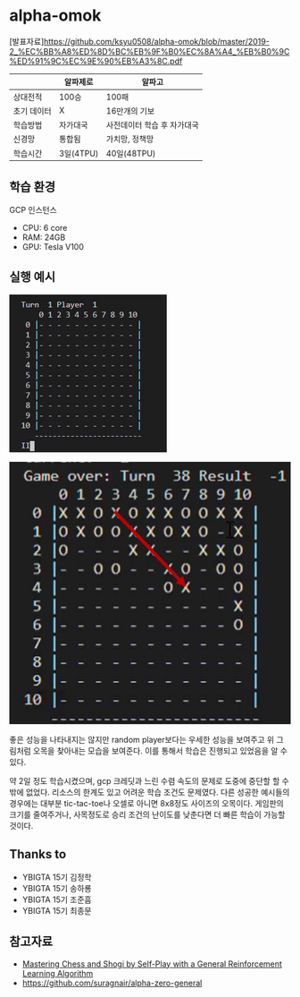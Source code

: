 # alpha-omok

[발표자료]<https://github.com/ksyu0508/alpha-omok/blob/master/2019-2_%EC%BB%A8%ED%8D%BC%EB%9F%B0%EC%8A%A4_%EB%B0%9C%ED%91%9C%EC%9E%90%EB%A3%8C.pdf>

| |알파제로|알파고|
|---|---|---|
|상대전적|100승|100패|
|초기 데이터|X|16만개의 기보|
|학습방법|자가대국|사전데이터 학습 후 자가대국|
|신경망|통합됨|가치망, 정책망|
|학습시간|3일(4TPU)|40일(48TPU)|

## 학습 환경
GCP 인스턴스
- CPU: 6 core
- RAM: 24GB
- GPU: Tesla V100

## 실행 예시
![example](./imgs/강화.gif)

![endgame](./imgs/endgame.png)

좋은 성능을 나타내지는 않지만 random player보다는 우세한 성능을 보여주고 위 그림처럼 오목을 찾아내는 모습을 보여준다. 이를 통해서 학습은 진행되고 있었음을 알 수 있다.

약 2일 정도 학습시켰으며, gcp 크레딧과 느린 수렴 속도의 문제로 도중에 중단할 할 수 밖에 없었다.
리소스의 한계도 있고 어려운 학습 조건도 문제였다.
다른 성공한 예시들의 경우에는 대부분 tic-tac-toe나 오셀로 아니면 8x8정도 사이즈의 오목이다.
게임판의 크기를 줄여주거나, 사목정도로 승리 조건의 난이도를 낮춘다면 더 빠른 학습이 가능할 것이다.

## Thanks to
- YBIGTA 15기 김정학
- YBIGTA 15기 송하룡
- YBIGTA 15기 조준흠
- YBIGTA 15기 최종문

## 참고자료
- [Mastering Chess and Shogi by Self-Play with a General Reinforcement Learning Algorithm](https://arxiv.org/abs/1712.01815)
- <https://github.com/suragnair/alpha-zero-general>

